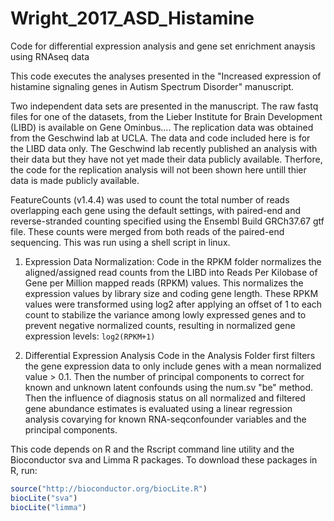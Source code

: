 # Wright_2017_ASD_Histamine

Code for differential expression analysis and gene set enrichment anaysis using RNAseq data

This code executes the analyses presented in the "Increased expression of histamine signaling genes in Autism Spectrum Disorder" manuscript.

Two independent data sets are presented in the manuscript. The raw fastq files for one of the datasets, from the Lieber Institute for Brain Development (LIBD) is available on Gene Ominbus....  The replication data was obtained from the Geschwind lab at UCLA. The data and code included here is for the LIBD data only. The Geschwind lab recently published an analysis with their data but they have not yet made their data publicly available. Therfore, the code for the replication analysis will not been shown here untill thier data is made publicly available.

FeatureCounts (v1.4.4) was used to count the total number of reads overlapping each gene using the default settings, with paired-end and reverse-stranded counting specified using the Ensembl Build GRCh37.67 gtf file. These counts were merged from both reads of the paired-end sequencing. This was run using a shell script in linux.

1. Expression Data Normalization:
Code in the RPKM folder normalizes the aligned/assigned read counts from the LIBD into Reads Per Kilobase of Gene per Million mapped reads (RPKM) values.  This normalizes the expression values by library size and coding gene length. These RPKM values were transformed using log2 after applying an offset of 1 to each count to stabilize the variance among lowly expressed genes and to prevent negative normalized counts, resulting in normalized gene expression levels: `log2(RPKM+1)`

2. Differential Expression Analysis
Code in the Analysis Folder first filters the gene expression data to only include genes with a mean normalized value > 0.1.
Then the number of principal components to correct for known and unknown latent confounds using the num.sv "be" method.
Then the influence of diagnosis status on all normalized and filtered gene abundance estimates is evaluated using a linear regression analysis covarying for known RNA-seqconfounder variables and the principal components.

This code depends on R and the Rscript command line utility and the Bioconductor sva and Limma R packages.
To download these packages in R, run:

```R
source("http://bioconductor.org/biocLite.R")
biocLite("sva")
biocLite("limma")
```

